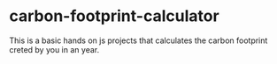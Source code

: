 # carbon-footprint-calculator
This is a basic hands on js projects that calculates the carbon footprint creted by you in an year.
